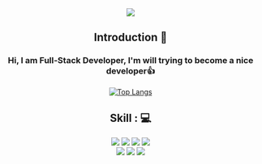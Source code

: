 <div align="center">
<img src="https://capsule-render.vercel.app/api?type=waving&color=auto&height=100&section=header&text=Hi%20There,%20I'm%20YongGyu&fontSize=30"/>
<br/>

<div class="pull-left">
  
<!-- Intro -->
## Introduction :raised_hands:

### Hi, I am Full-Stack Developer, I'm will trying to become a nice developer👍
  
[![Top Langs](https://github-readme-stats.vercel.app/api/top-langs/?username=sodra6&layout=compact)](https://github.com/sodra6/github-readme-stats)

</div>
  
<div class="pull-right">

<!-- My Skill Area -->
## Skill : 💻
<!-- Java -->
<img src="https://img.shields.io/badge/Java-007396?style=flat&logo=Java&logoColor=white"/>
<!-- Spring -->
<img src="https://img.shields.io/badge/Spring-6DB33F?style=flat&logo=Spring&logoColor=white"/>
<!-- Spring boot -->
<img src="https://img.shields.io/badge/Spring Boot-6DB33F?style=flat&logo=Spring Boot&logoColor=white"/>
<!-- PostgreSQL -->
<img src="https://img.shields.io/badge/Oracle-4169E1?style=flat&logo=PostgreSQL&logoColor=white"/>
<!-- Oracle -->
<br/>
<img src="https://img.shields.io/badge/PostgreSQL-F80000?style=flat&logo=Oracle&logoColor=white"/> 
<!-- Javascript -->
<img src="https://img.shields.io/badge/Javascript-F7DF1E?style=flat&logo=JavaScript&logoColor=white">
<!-- React -->
<img src="https://img.shields.io/badge/React-61DAFB?style=flat&logo=React&logoColor=white"/>    

</div>    
<br/>



 
</div>
